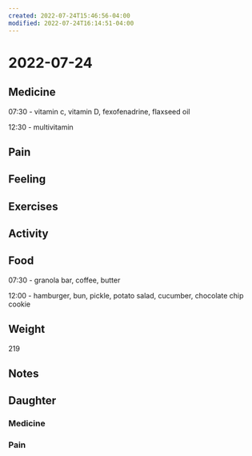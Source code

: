 ```yaml
---
created: 2022-07-24T15:46:56-04:00
modified: 2022-07-24T16:14:51-04:00
---
```


# 2022-07-24

## Medicine

07:30 - vitamin c, vitamin D, fexofenadrine, flaxseed oil

12:30 - multivitamin 


## Pain


## Feeling


## Exercises


## Activity


## Food

07:30 - granola bar, coffee, butter 

12:00 - hamburger, bun, pickle, potato salad, cucumber, chocolate chip cookie 

## Weight

219

## Notes


## Daughter


### Medicine


### Pain

